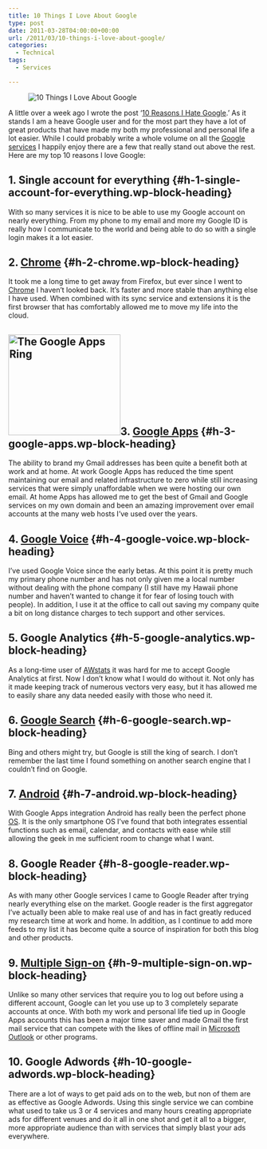 ```yaml
---
title: 10 Things I Love About Google
type: post
date: 2011-03-28T04:00:00+00:00
url: /2011/03/10-things-i-love-about-google/
categories:
  - Technical
tags:
  - Services

---
```

<div class="wp-block-image">
  <figure class="alignright"><img decoding="async" src="/images/2011/03/10-Things-About-Google-225x1791-1.jpg" alt="10 Things I Love About Google" class="wp-image-2145" title="10 Things About Google" /></figure>
</div>

A little over a week ago I wrote the post ‘[10 Reasons I Hate Google][1].’ As it stands I am a heave Google user and for the most part they have a lot of great products that have made my both my professional and personal life a lot easier. While I could probably write a whole volume on all the <a class="zem_slink" title="List of Google products" href="http://en.wikipedia.org/wiki/List_of_Google_products" rel="wikipedia">Google services</a> I happily enjoy there are a few that really stand out above the rest. Here are my top 10 reasons I love Google:

## 1. Single account for everything {#h-1-single-account-for-everything.wp-block-heading}

With so many services it is nice to be able to use my Google account on nearly everything. From my phone to my email and more my Google ID is really how I communicate to the world and being able to do so with a single login makes it a lot easier.

## 2. <a href="http://www.google.com/chrome" target="_blank" rel="noopener noreferrer">Chrome</a> {#h-2-chrome.wp-block-heading}

It took me a long time to get away from Firefox, but ever since I went to <a class="zem_slink" title="Google Chrome" href="http://www.google.com/chrome" rel="homepage">Chrome</a> I haven’t looked back. It’s faster and more stable than anything else I have used. When combined with its sync service and extensions it is the first browser that has comfortably allowed me to move my life into the cloud.

## [<img loading="lazy" decoding="async" class="alignright size-medium wp-image-2144" title="The Google Apps Ring" src="/images/2011/03/apps_ring-225x202-1.jpg" alt="The Google Apps Ring" width="225" height="202" />][2]3. <a href="https://workspace.google.com/" target="_blank" rel="noopener noreferrer">Google Apps</a> {#h-3-google-apps.wp-block-heading}

The ability to brand my Gmail addresses has been quite a benefit both at work and at home. At work Google Apps has reduced the time spent maintaining our email and related infrastructure to zero while still increasing services that were simply unaffordable when we were hosting our own email. At home Apps has allowed me to get the best of Gmail and Google services on my own domain and been an amazing improvement over email accounts at the many web hosts I’ve used over the years.

## 4. <a href="https://voice.google.com/" target="_blank" rel="noreferrer noopener">Google Voice</a> {#h-4-google-voice.wp-block-heading}

I’ve used Google Voice since the early betas. At this point it is pretty much my primary phone number and has not only given me a local number without dealing with the phone company (I still have my Hawaii phone number and haven’t wanted to change it for fear of losing touch with people). In addition, I use it at the office to call out saving my company quite a bit on long distance charges to tech support and other services.

## 5. Google Analytics {#h-5-google-analytics.wp-block-heading}

As a long-time user of <a class="zem_slink" title="AWStats" href="http://awstats.sourceforge.net/" rel="homepage">AWstats</a> it was hard for me to accept Google Analytics at first. Now I don’t know what I would do without it. Not only has it made keeping track of numerous vectors very easy, but it has allowed me to easily share any data needed easily with those who need it.

## 6. <a href="https://www.google.com/" target="_blank" rel="noopener noreferrer">Google Search</a> {#h-6-google-search.wp-block-heading}

Bing and others might try, but Google is still the king of search. I don’t remember the last time I found something on another search engine that I couldn’t find on Google.

## 7. <a href="http://www.android.com" target="_blank" rel="noopener noreferrer">Android</a> {#h-7-android.wp-block-heading}

With Google Apps integration Android has really been the perfect phone <a class="zem_slink" title="Operating system" href="http://en.wikipedia.org/wiki/Operating_system" rel="wikipedia">OS</a>. It is the only smartphone OS I’ve found that both integrates essential functions such as email, calendar, and contacts with ease while still allowing the geek in me sufficient room to change what I want.

## 8. Google Reader {#h-8-google-reader.wp-block-heading}

As with many other Google services I came to Google Reader after trying nearly everything else on the market. Google reader is the first aggregator I’ve actually been able to make real use of and has in fact greatly reduced my research time at work and home. In addition, as I continue to add more feeds to my list it has become quite a source of inspiration for both this blog and other products.

## 9. <a href="http://googlesystem.blogspot.com/2010/08/google-multiple-sign-in-now-available.html" target="_blank" rel="noopener noreferrer">Multiple Sign-on</a> {#h-9-multiple-sign-on.wp-block-heading}

Unlike so many other services that require you to log out before using a different account, Google can let you use up to 3 completely separate accounts at once. With both my work and personal life tied up in Google Apps accounts this has been a major time saver and made Gmail the first mail service that can compete with the likes of offline mail in <a class="zem_slink" title="Microsoft Outlook" href="http://en.wikipedia.org/wiki/Microsoft_Outlook" rel="wikipedia">Microsoft Outlook</a> or other programs.

## 10. Google Adwords {#h-10-google-adwords.wp-block-heading}

There are a lot of ways to get paid ads on to the web, but non of them are as effective as Google Adwords. Using this single service we can combine what used to take us 3 or 4 services and many hours creating appropriate ads for different venues and do it all in one shot and get it all to a bigger, more appropriate audience than with services that simply blast your ads everywhere.

 [1]: /2011/03/10-things-i-hate-about-google/
 [2]: https://workspace.google.com/